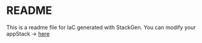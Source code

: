 # README
This is a readme file for IaC generated with StackGen.
You can modify your appStack -> [here](http://main.dev.stackgen.com/appstacks/fe7b4366-ba5d-4adf-a095-4f1fc15f1fcd)
